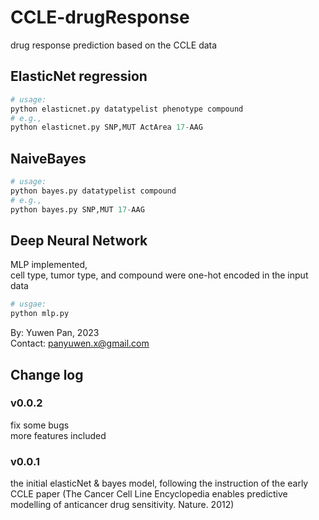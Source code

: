 # CCLE-drugResponse
drug response prediction based on the CCLE data


## ElasticNet regression

```python
# usage: 
python elasticnet.py datatypelist phenotype compound
# e.g., 
python elasticnet.py SNP,MUT ActArea 17-AAG
```

## NaiveBayes

```python
# usage: 
python bayes.py datatypelist compound
# e.g., 
python bayes.py SNP,MUT 17-AAG
```

## Deep Neural Network   

MLP implemented,      
cell type, tumor type, and compound were one-hot encoded in the input data    

```python
# usgae:    
python mlp.py    
```


By: Yuwen Pan, 2023  
Contact: [panyuwen.x@gmail.com](mailto:panyuwen.x@gmail.com)


## Change log
### v0.0.2

fix some bugs    
more features included


### v0.0.1

the initial elasticNet & bayes model, following the instruction of the early CCLE paper (The Cancer Cell Line Encyclopedia enables predictive modelling of anticancer drug sensitivity. Nature. 2012)   





